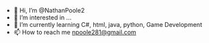 - 👋 Hi, I’m @NathanPoole2
- 👀 I’m interested in ...
- 🌱 I’m currently learning C#, html, java, python, Game Development
- 📫 How to reach me npoole281@gmail.com
